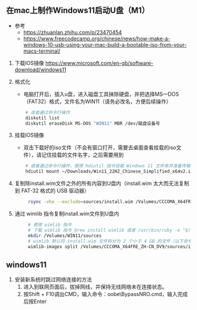 ## 在mac上制作Windows11启动U盘（M1）
- 参考 
    - https://zhuanlan.zhihu.com/p/23470454
    - https://www.freecodecamp.org/chinese/news/how-make-a-windows-10-usb-using-your-mac-build-a-bootable-iso-from-your-macs-terminal/

1. 下载IOS镜像 https://www.microsoft.com/en-gb/software-download/windows11

2. 格式化
    - 电脑打开后，插入u盘，进入磁盘工具抹除硬盘，并把选择MS—DOS（FAT32）格式，文件名为WIN11（请务必改名，方便后续操作）
    ```sh
        # 或者通过命令行操作
        diskutil list
        diskutil eraseDisk MS-DOS "WIN11" MBR /dev/磁盘设备号
    ```

3. 挂载IOS镜像
    - 双击下载好的iso文件（不会有窗口打开，需要去桌面查看挂载的iso文件），请记住挂载的文件名字，之后需要用到
    ```sh
        # 或者通过命令行操作，使用 hdiutil 指令挂载 Windows 11 文件夹并准备传输
        hdiutil mount ~/Downloads/Win11_22H2_Chinese_Simplified_x64v2.iso
    ```

4. 复制除install.wim文件之外的所有内容到U盘内（install.wim 太大而无法复制到 FAT-32 格式的 USB 驱动器）
   ```sh
        rsync -vha --exclude=sources/install.wim /Volumes/CCCOMA_X64FRE_ZH-CN_DV9/* /Volumes/WIN11
   ```

5. 通过 wimlib 指令复制install.wim文件到U盘内
   ```sh
        # 使用 wimlib 指令
        # 下载 wimlib 指令 brew install wimlib 或者 /usr/bin/ruby -e "$(curl -fsSL https://raw.githubusercontent.com/Homebrew/install/master/install)"
        mkdir /Volumes/WIN11/sources
        # wimlib 默认将 install.wim 文件拆分为 2 个小于 4 GB 的文件（以下命令中使用 3.8 GB），然后将它们复制到USB内：
        wimlib-imagex split /Volumes/CCCOMA_X64FRE_ZH-CN_DV9/sources/install.wim /Volumes/WIN11/sources/install.swm 3800

   ```


## windows11
1. 安装新系统时跳过网络连接的方法
    1. 进入到联网页面后，拔掉网线，并保持无线网络未在连接状态。
    2. 按Shift + F10调出CMD，输入命令：oobe\BypassNRO.cmd，输入完成后按Enter